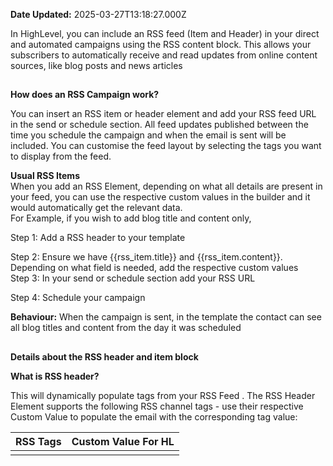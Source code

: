 **Date Updated:** 2025-03-27T13:18:27.000Z

In HighLevel, you can include an RSS feed (Item and Header) in your direct and automated campaigns using the RSS content block. This allows your subscribers to automatically receive and read updates from online content sources, like blog posts and news articles

##   
**How does an RSS Campaign work?**

  
You can insert an RSS item or header element and add your RSS feed URL in the send or schedule section. All feed updates published between the time you schedule the campaign and when the email is sent will be included. You can customise the feed layout by selecting the tags you want to display from the feed.  
  
**Usual RSS Items**  
When you add an RSS Element, depending on what all details are present in your feed, you can use the respective custom values in the builder and it would automatically get the relevant data.  
For Example, if you wish to add blog title and content only,  
  
Step 1: Add a RSS header to your template

Step 2: Ensure we have {{rss\_item.title}} and {{rss\_item.content}}. Depending on what field is needed, add the respective custom values  
Step 3: In your send or schedule section add your RSS URL

Step 4: Schedule your campaign  
  
**Behaviour:** When the campaign is sent, in the template the contact can see all blog titles and content from the day it was scheduled

  
##   
  
**Details about the RSS header and item block**  
  
**What is RSS header?**

This will dynamically populate <channel> tags from your RSS Feed . The RSS Header Element supports the following RSS channel tags - use their respective Custom Value to populate the email with the corresponding tag value:

| **RSS Tags**    | **Custom Value For HL**   |
| --------------- | ------------------------- |
| <title>         | {{rss\_feed.title}}       |
| <description>   | {{rss\_feed.description}} |
| <link>          | {{rss\_feed.url}}         |
| <lastBuildDate> | {{rss\_feed.date}}        |
  
  
**What is RSS Items Block?**

The RSS Items block accepts the following Custom Values and will dynamically insert their corresponding RSS Tags:

  
| **RSS Tags**       | **Custom Values**          | **Description**                                                                                                                                                                                                |
| ------------------ | -------------------------- | -------------------------------------------------------------------------------------------------------------------------------------------------------------------------------------------------------------- |
| <title/>           | {{rss\_item.title}}        | The title of the RSS item, usually a blog post.title                                                                                                                                                           |
| <description/>     | {{rss\_item.content}}      | A summary of the RSS item in HTML format, which includes information inside the <description> tag. If there is no <description> tag in your feed, it will display the information in the <content:encoded> tag |
| <link/>            | {{rss\_item.url}}          | The text link to the RSS item online, which can be displayed as text or used in a hyperlink.content:encoded                                                                                                    |
| <content:encoded/> | {{rss\_item.content\_full} | The full content of the information inside the <content:encoded> tag for an RSS item, in HTML format. If there is no <content:encoded> tag, it will display the information in the <description> tag.          |
| pubDate            | {{rss\_item.date}}         | The date the RSS item was published, in format \`MMM DD, YYYY hh:mm A\`. We will provide support for custom formatting in the future.                                                                          |
| <dc:creator>       | {{rss\_item.author}}       | The author of the RSS itemmedia:content                                                                                                                                                                        |
| <media:content>    | {{rss\_item.imageUrl }}    | This will provide the src URL of image as text in order to render it as image, use {{rss\_img}} {{rss\_img alt="alt\_text" src=rss\_item.imageUrl height="200" width="200"}}                                   |
| <item>             | {{#rss\_items rss\_items}} | This tag doesn't display anything. It's used to open the customized formatting for individual RSS items.                                                                                                       |
| </item>            | {{/rss\_items}}            | This tag doesn't display anything. It's used to close the customized formatting for individual RSS items.                                                                                                      |

##   
**How to send a RSS Campaign?**  
  
**1\.** **Find Your RSS Feed URL**

* Look for the RSS icon in the site’s footer or sidebar.
* View the page source and search for `rss` or `xml`.
* Try common endings like `/feed`, `/rss`, or `/rss.xml`.
* Use a browser extension or tools like Feedbucket or CtrlQ to detect the feed.

  
### **2\.** **Enter the RSS URL**

 Go to **Send or Schedule → RSS Campaign** and paste your feed URL.

![](https://s3.amazonaws.com/cdn.freshdesk.com/data/helpdesk/attachments/production/155044064262/original/ZNtVQGvrlt2DDSMYM4nOzSPPEODXe1wULg.png?1743061150)

### **3\.** **Add RSS Content**

 In the email builder, insert an **RSS header** or **RSS item** element.

### ![](https://s3.amazonaws.com/cdn.freshdesk.com/data/helpdesk/attachments/production/155044064296/original/X-oJsYjlONXwwYwFFetlJ5SWeFMk97eHeA.png?1743061209)**4\. Set Custom Values**

 Add the necessary custom fields for your RSS tags.

### ![](https://s3.amazonaws.com/cdn.freshdesk.com/data/helpdesk/attachments/production/155044064334/original/jZdjc8KmvvvMg9RV-Xh1BQNg-qv4NKx1oA.png?1743061238)**5\. Configure Schedule**

* In **Send or Schedule → RSS Schedule**, set the send time and number of items to include.

![](https://s3.amazonaws.com/cdn.freshdesk.com/data/helpdesk/attachments/production/155044064446/original/CrG6AVKZHoYeLkyUHPKZoFR9UeeM_I6sJw.png?1743061302)

### **6\.** **Schedule Your Campaign**

* Review and schedule your RSS campaign.
  
  
**FAQs**  
**1\. How to handle a scenario where description is an HTML content?**

The values returned by the RSS-based custom variable `{{rss_item.title}}` are HTML-escaped. For example, if the expression contains `&`, then the returned HTML-escaped output is generated as `&amp;` or if your RSS Feed has HTML-based text instead of plain text then it will be rendered as plain text.

If you don't want it to escape a value, use the "triple-stash", `{{{`:

Eg: if your RSS feed source is something like this

![](https://s3.amazonaws.com/cdn.freshdesk.com/data/helpdesk/attachments/production/155044064498/original/053-vudl3uozwzP1Jenv_6x0A937_zBr-g.png?1743061362)

without "triple-stash" it will render like this

![](https://s3.amazonaws.com/cdn.freshdesk.com/data/helpdesk/attachments/production/155044064499/original/0lJbkcnhpyV1FeCYL-L8f1VWUhGX7TQ5TA.png?1743061362)

once you will use "triple-stash" `{{{rss_item.content}}}` it will render like this

![](https://s3.amazonaws.com/cdn.freshdesk.com/data/helpdesk/attachments/production/155044064500/original/pgFuMeYnJqPkP0UFa3vHK8k63GH3YNiQjA.png?1743061362)  
  
  
**2\. What content can I expect in the next month RSS Campaign?**  
  
If you have created the campaign on March 10th and scheduled it for March 25th, all blog posts after March 10 would be part of the campaign on March 25th.   
If you want to limit the number of posts, in the send or schedule give the maximum number of feeds. If a user specifies "5", we will show most recent 5 blogs in the campaign.   
  
**3\. What will happen if I have no blogs after the RSS campaign was scheduled.**   
In the next cycle, no campaign would be sent. You can review the same from audit log where you can find an entry of unsuccessful schedule due to no new feeds.   
  